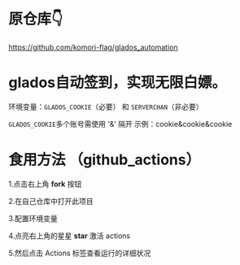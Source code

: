 # 原仓库👇
https://github.com/komori-flag/glados_automation
# glados自动签到，实现无限白嫖。

环境变量：`GLADOS_COOKIE`（必要） 和  `SERVERCHAN`（非必要）

 `GLADOS_COOKIE`多个账号需使用 '&' 隔开
  示例：cookie&cookie&cookie



# 食用方法 （github_actions）

 1.点击右上角 **fork** 按钮 
 
 2.在自己仓库中打开此项目
 
 3.配置环境变量
 
 4.点亮右上角的星星 **star** 激活 actions
 
 5.然后点击 Actions 标签查看运行的详细状况

